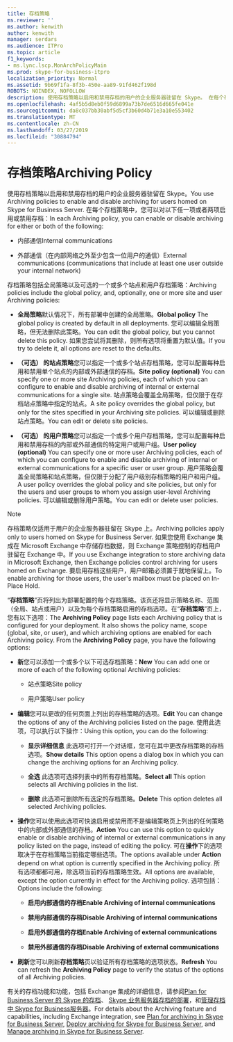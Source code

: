 ```yaml
---
title: 存档策略
ms.reviewer: ''
ms.author: kenwith
author: kenwith
manager: serdars
ms.audience: ITPro
ms.topic: article
f1_keywords:
- ms.lync.lscp.MonArchPolicyMain
ms.prod: skype-for-business-itpro
localization_priority: Normal
ms.assetid: 9b69f1fa-8f3b-450e-aa89-91fd462f198d
ROBOTS: NOINDEX, NOFOLLOW
description: 使用存档策略以启用和禁用存档的用户的企业服务器驻留在 Skype。 在每个存档策略中，您可以对以下任一项或者两项启用或禁用存档：
ms.openlocfilehash: 4af5b5d8eb0f59d6899a73b7de6516d665fe041e
ms.sourcegitcommit: da8c037bb30abf5d5cf3b60d4b71e3a10e553402
ms.translationtype: MT
ms.contentlocale: zh-CN
ms.lasthandoff: 03/27/2019
ms.locfileid: "30884794"
---
```

# <a name="archiving-policy"></a><span data-ttu-id="a6fba-104">存档策略</span><span class="sxs-lookup"><span data-stu-id="a6fba-104">Archiving Policy</span></span>
 
<span data-ttu-id="a6fba-105">使用存档策略以启用和禁用存档的用户的企业服务器驻留在 Skype。</span><span class="sxs-lookup"><span data-stu-id="a6fba-105">You use Archiving policies to enable and disable archiving for users homed on Skype for Business Server.</span></span> <span data-ttu-id="a6fba-106">在每个存档策略中，您可以对以下任一项或者两项启用或禁用存档：</span><span class="sxs-lookup"><span data-stu-id="a6fba-106">In each Archiving policy, you can enable or disable archiving for either or both of the following:</span></span>
  
- <span data-ttu-id="a6fba-107">内部通信</span><span class="sxs-lookup"><span data-stu-id="a6fba-107">Internal communications</span></span>
    
- <span data-ttu-id="a6fba-108">外部通信（在内部网络之外至少包含一位用户的通信）</span><span class="sxs-lookup"><span data-stu-id="a6fba-108">External communications (communications that include at least one user outside your internal network)</span></span>
    
<span data-ttu-id="a6fba-109">存档策略包括全局策略以及可选的一个或多个站点和用户存档策略：</span><span class="sxs-lookup"><span data-stu-id="a6fba-109">Archiving policies include the global policy, and, optionally, one or more site and user Archiving policies:</span></span>
  
- <span data-ttu-id="a6fba-110">**全局策略**默认情况下，所有部署中创建的全局策略。</span><span class="sxs-lookup"><span data-stu-id="a6fba-110">**Global policy** The global policy is created by default in all deployments.</span></span> <span data-ttu-id="a6fba-111">您可以编辑全局策略，但无法删除此策略。</span><span class="sxs-lookup"><span data-stu-id="a6fba-111">You can edit the global policy, but you cannot delete this policy.</span></span> <span data-ttu-id="a6fba-112">如果您尝试将其删除，则所有选项将重置为默认值。</span><span class="sxs-lookup"><span data-stu-id="a6fba-112">If you try to delete it, all options are reset to the defaults.</span></span>
    
- <span data-ttu-id="a6fba-113">**（可选） 的站点策略**您可以指定一个或多个站点存档策略，您可以配置每种启用和禁用单个站点的内部或外部通信的存档。</span><span class="sxs-lookup"><span data-stu-id="a6fba-113">**Site policy (optional)** You can specify one or more site Archiving policies, each of which you can configure to enable and disable archiving of internal or external communications for a single site.</span></span> <span data-ttu-id="a6fba-114">站点策略会覆盖全局策略，但仅限于在存档站点策略中指定的站点。</span><span class="sxs-lookup"><span data-stu-id="a6fba-114">A site policy overrides the global policy, but only for the sites specified in your Archiving site policies.</span></span> <span data-ttu-id="a6fba-115">可以编辑或删除站点策略。</span><span class="sxs-lookup"><span data-stu-id="a6fba-115">You can edit or delete site policies.</span></span>
    
- <span data-ttu-id="a6fba-116">**（可选） 的用户策略**您可以指定一个或多个用户存档策略，您可以配置每种启用和禁用存档的内部或外部通信的特定用户或用户组。</span><span class="sxs-lookup"><span data-stu-id="a6fba-116">**User policy (optional)** You can specify one or more user Archiving policies, each of which you can configure to enable and disable archiving of internal or external communications for a specific user or user group.</span></span> <span data-ttu-id="a6fba-117">用户策略会覆盖全局策略和站点策略，但仅限于分配了用户级别存档策略的用户和用户组。</span><span class="sxs-lookup"><span data-stu-id="a6fba-117">A user policy overrides the global policy and site policies, but only for the users and user groups to whom you assign user-level Archiving policies.</span></span> <span data-ttu-id="a6fba-118">可以编辑或删除用户策略。</span><span class="sxs-lookup"><span data-stu-id="a6fba-118">You can edit or delete user policies.</span></span>
    
> [!NOTE]
> <span data-ttu-id="a6fba-119">存档策略仅适用于用户的企业服务器驻留在 Skype 上。</span><span class="sxs-lookup"><span data-stu-id="a6fba-119">Archiving policies apply only to users homed on Skype for Business Server.</span></span> <span data-ttu-id="a6fba-120">如果您使用 Exchange 集成在 Microsoft Exchange 中存储存档数据，则 Exchange 策略控制的存档用户驻留在 Exchange 中。</span><span class="sxs-lookup"><span data-stu-id="a6fba-120">If you use Exchange integration to store archiving data in Microsoft Exchange, then Exchange policies control archiving for users homed on Exchange.</span></span> <span data-ttu-id="a6fba-121">要启用存档这些用户，用户邮箱必须置于就地保留上。</span><span class="sxs-lookup"><span data-stu-id="a6fba-121">To enable archiving for those users, the user's mailbox must be placed on In-Place Hold.</span></span> 
  
<span data-ttu-id="a6fba-p107">“**存档策略**”页将列出为部署配置的每个存档策略。该页还将显示策略名称、范围（全局、站点或用户）以及为每个存档策略启用的存档选项。在“**存档策略**”页上，您有以下选项：</span><span class="sxs-lookup"><span data-stu-id="a6fba-p107">The **Archiving Policy** page lists each Archiving policy that is configured for your deployment. It also shows the policy name, scope (global, site, or user), and which archiving options are enabled for each Archiving policy. From the **Archiving Policy** page, you have the following options:</span></span>
- <span data-ttu-id="a6fba-125">**新**您可以添加一个或多个以下可选存档策略：</span><span class="sxs-lookup"><span data-stu-id="a6fba-125">**New** You can add one or more of each of the following optional Archiving policies:</span></span>
    
  - <span data-ttu-id="a6fba-126">站点策略</span><span class="sxs-lookup"><span data-stu-id="a6fba-126">Site policy</span></span>
    
  - <span data-ttu-id="a6fba-127">用户策略</span><span class="sxs-lookup"><span data-stu-id="a6fba-127">User policy</span></span>
    
- <span data-ttu-id="a6fba-128">**编辑**您可以更改的任何页面上列出的存档策略的选项。</span><span class="sxs-lookup"><span data-stu-id="a6fba-128">**Edit** You can change the options of any of the Archiving policies listed on the page.</span></span> <span data-ttu-id="a6fba-129">使用此选项，可以执行以下操作：</span><span class="sxs-lookup"><span data-stu-id="a6fba-129">Using this option, you can do the following:</span></span>
    
  - <span data-ttu-id="a6fba-130">**显示详细信息** 此选项可打开一个对话框，您可在其中更改存档策略的存档选项。</span><span class="sxs-lookup"><span data-stu-id="a6fba-130">**Show details** This option opens a dialog box in which you can change the archiving options for an Archiving policy.</span></span>
    
  - <span data-ttu-id="a6fba-131">**全选** 此选项可选择列表中的所有存档策略。</span><span class="sxs-lookup"><span data-stu-id="a6fba-131">**Select all** This option selects all Archiving policies in the list.</span></span>
    
  - <span data-ttu-id="a6fba-132">**删除** 此选项可删除所有选定的存档策略。</span><span class="sxs-lookup"><span data-stu-id="a6fba-132">**Delete** This option deletes all selected Archiving policies.</span></span>
    
- <span data-ttu-id="a6fba-133">**操作**您可以使用此选项可快速启用或禁用而不是编辑策略页上列出的任何策略中的内部或外部通信的存档。</span><span class="sxs-lookup"><span data-stu-id="a6fba-133">**Action** You can use this option to quickly enable or disable archiving of internal or external communications in any policy listed on the page, instead of editing the policy.</span></span> <span data-ttu-id="a6fba-134">可在**操作**下的选项取决于在存档策略当前指定哪些选项。</span><span class="sxs-lookup"><span data-stu-id="a6fba-134">The options available under **Action** depend on what option is currently specified in the Archiving policy.</span></span> <span data-ttu-id="a6fba-135">所有选项都都可用，除选项当前的存档策略生效。</span><span class="sxs-lookup"><span data-stu-id="a6fba-135">All options are available, except the option currently in effect for the Archiving policy.</span></span> <span data-ttu-id="a6fba-136">选项包括：</span><span class="sxs-lookup"><span data-stu-id="a6fba-136">Options include the following:</span></span>
    
  - <span data-ttu-id="a6fba-137">**启用内部通信的存档**</span><span class="sxs-lookup"><span data-stu-id="a6fba-137">**Enable Archiving of internal communications**</span></span>
    
  - <span data-ttu-id="a6fba-138">**禁用内部通信的存档**</span><span class="sxs-lookup"><span data-stu-id="a6fba-138">**Disable Archiving of internal communications**</span></span>
    
  - <span data-ttu-id="a6fba-139">**启用外部通信的存档**</span><span class="sxs-lookup"><span data-stu-id="a6fba-139">**Enable Archiving of external communications**</span></span>
    
  - <span data-ttu-id="a6fba-140">**禁用外部通信的存档**</span><span class="sxs-lookup"><span data-stu-id="a6fba-140">**Disable Archiving of external communications**</span></span>
    
- <span data-ttu-id="a6fba-141">**刷新**您可以刷新**存档策略**页以验证所有存档策略的选项状态。</span><span class="sxs-lookup"><span data-stu-id="a6fba-141">**Refresh** You can refresh the **Archiving Policy** page to verify the status of the options of all Archiving policies.</span></span>
    
<span data-ttu-id="a6fba-142">有关的存档功能和功能，包括 Exchange 集成的详细信息，请参阅[Plan for Business Server 的 Skype 的存档](../../../plan-your-deployment/archiving/archiving.md)、 [Skype 业务服务器存档的部署](../../../deploy/deploy-archiving/deploy-archiving.md)，和[管理存档中 Skype for Business服务器](../../../manage/archiving/archiving.md)。</span><span class="sxs-lookup"><span data-stu-id="a6fba-142">For details about the Archiving feature and capabilities, including Exchange integration, see [Plan for archiving in Skype for Business Server](../../../plan-your-deployment/archiving/archiving.md), [Deploy archiving for Skype for Business Server](../../../deploy/deploy-archiving/deploy-archiving.md), and [Manage archiving in Skype for Business Server](../../../manage/archiving/archiving.md).</span></span>

